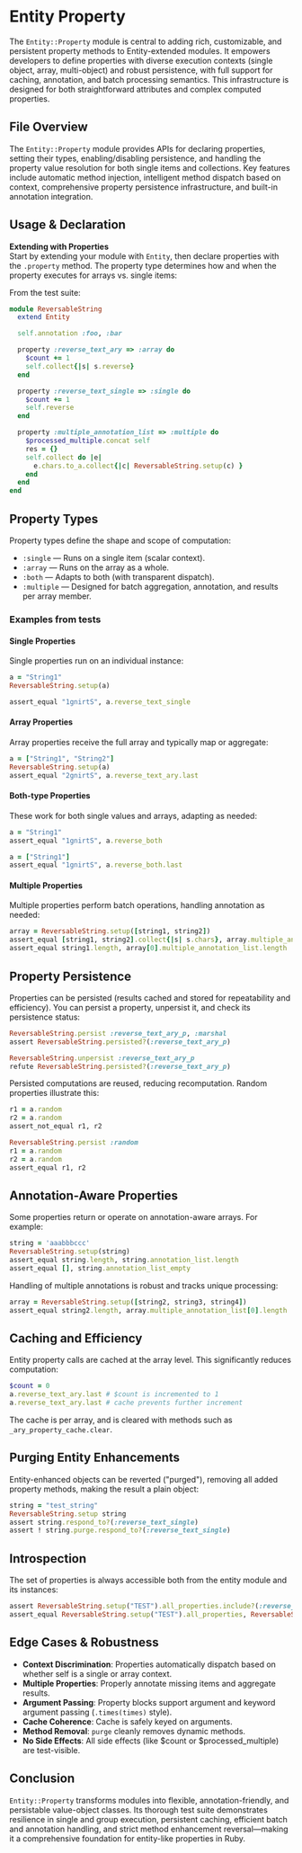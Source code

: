 # Entity Property

The `Entity::Property` module is central to adding rich, customizable, and persistent property methods to Entity-extended modules. It empowers developers to define properties with diverse execution contexts (single object, array, multi-object) and robust persistence, with full support for caching, annotation, and batch processing semantics. This infrastructure is designed for both straightforward attributes and complex computed properties.

## File Overview

The `Entity::Property` module provides APIs for declaring properties, setting their types, enabling/disabling persistence, and handling the property value resolution for both single items and collections. Key features include automatic method injection, intelligent method dispatch based on context, comprehensive property persistence infrastructure, and built-in annotation integration.

## Usage & Declaration

**Extending with Properties**  
Start by extending your module with `Entity`, then declare properties with the `.property` method. The property type determines how and when the property executes for arrays vs. single items:

From the test suite:

```ruby
module ReversableString
  extend Entity

  self.annotation :foo, :bar

  property :reverse_text_ary => :array do
    $count += 1
    self.collect{|s| s.reverse}
  end

  property :reverse_text_single => :single do
    $count += 1
    self.reverse
  end

  property :multiple_annotation_list => :multiple do 
    $processed_multiple.concat self
    res = {}
    self.collect do |e|
      e.chars.to_a.collect{|c| ReversableString.setup(c) }
    end
  end
end
```

## Property Types

Property types define the shape and scope of computation:

- `:single` — Runs on a single item (scalar context).
- `:array` — Runs on the array as a whole.
- `:both` — Adapts to both (with transparent dispatch).
- `:multiple` — Designed for batch aggregation, annotation, and results per array member.

### Examples from tests

#### Single Properties

Single properties run on an individual instance:

```ruby
a = "String1"
ReversableString.setup(a)

assert_equal "1gnirtS", a.reverse_text_single
```

#### Array Properties

Array properties receive the full array and typically map or aggregate:

```ruby
a = ["String1", "String2"]
ReversableString.setup(a)
assert_equal "2gnirtS", a.reverse_text_ary.last
```

#### Both-type Properties

These work for both single values and arrays, adapting as needed:

```ruby
a = "String1"
assert_equal "1gnirtS", a.reverse_both

a = ["String1"]
assert_equal "1gnirtS", a.reverse_both.last
```

#### Multiple Properties

Multiple properties perform batch operations, handling annotation as needed:

```ruby
array = ReversableString.setup([string1, string2])
assert_equal [string1, string2].collect{|s| s.chars}, array.multiple_annotation_list
assert_equal string1.length, array[0].multiple_annotation_list.length
```

## Property Persistence

Properties can be persisted (results cached and stored for repeatability and efficiency). You can persist a property, unpersist it, and check its persistence status:

```ruby
ReversableString.persist :reverse_text_ary_p, :marshal
assert ReversableString.persisted?(:reverse_text_ary_p)

ReversableString.unpersist :reverse_text_ary_p
refute ReversableString.persisted?(:reverse_text_ary_p)
```

Persisted computations are reused, reducing recomputation. Random properties illustrate this:

```ruby
r1 = a.random
r2 = a.random
assert_not_equal r1, r2

ReversableString.persist :random
r1 = a.random
r2 = a.random
assert_equal r1, r2
```

## Annotation-Aware Properties

Some properties return or operate on annotation-aware arrays. For example:

```ruby
string = 'aaabbbccc'
ReversableString.setup(string)
assert_equal string.length, string.annotation_list.length
assert_equal [], string.annotation_list_empty
```

Handling of multiple annotations is robust and tracks unique processing:

```ruby
array = ReversableString.setup([string2, string3, string4])
assert_equal string2.length, array.multiple_annotation_list[0].length
```

## Caching and Efficiency

Entity property calls are cached at the array level. This significantly reduces computation:

```ruby
$count = 0
a.reverse_text_ary.last # $count is incremented to 1
a.reverse_text_ary.last # cache prevents further increment
```

The cache is per array, and is cleared with methods such as `_ary_property_cache.clear`.

## Purging Entity Enhancements

Entity-enhanced objects can be reverted ("purged"), removing all added property methods, making the result a plain object:

```ruby
string = "test_string"
ReversableString.setup string
assert string.respond_to?(:reverse_text_single)
assert ! string.purge.respond_to?(:reverse_text_single)
```

## Introspection

The set of properties is always accessible both from the entity module and its instances:

```ruby
assert ReversableString.setup("TEST").all_properties.include?(:reverse_text_ary)
assert_equal ReversableString.setup("TEST").all_properties, ReversableString.properties
```

## Edge Cases & Robustness

- **Context Discrimination**: Properties automatically dispatch based on whether self is a single or array context.
- **Multiple Properties**: Properly annotate missing items and aggregate results.
- **Argument Passing**: Property blocks support argument and keyword argument passing (`.times(times)` style).
- **Cache Coherence**: Cache is safely keyed on arguments.
- **Method Removal**: `purge` cleanly removes dynamic methods.
- **No Side Effects**: All side effects (like $count or $processed_multiple) are test-visible.

## Conclusion

`Entity::Property` transforms modules into flexible, annotation-friendly, and persistable value-object classes. Its thorough test suite demonstrates resilience in single and group execution, persistent caching, efficient batch and annotation handling, and strict method enhancement reversal—making it a comprehensive foundation for entity-like properties in Ruby.